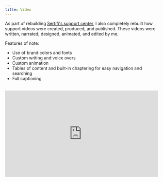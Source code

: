 ```yaml
---
title: Video
---
```


As part of rebuilding [Sertifi's support center](support_sites.md), I also completely rebuilt how support videos were created, produced, and published. These videos were written, narrated, designed, animated, and edited by me.

Features of note:

* Use of brand colors and fonts
* Custom writing and voice overs
* Custom animation
* Tables of content and built-in chaptering for easy navigation and searching
* Full captioning

<br>

<div style="padding:56.25% 0 0 0;position:relative;"><iframe src="https://player.vimeo.com/video/897250205?badge=0&amp;autopause=0&amp;player_id=0&amp;app_id=58479" frameborder="0" allow="autoplay; fullscreen; picture-in-picture" style="position:absolute;top:0;left:0;width:100%;height:100%;" title="Guide Video Demo (Short)"></iframe></div><script src="https://player.vimeo.com/api/player.js"></script>

